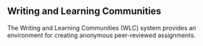 Writing and Learning Communities
--------------------------------

The Writing and Learning Communities (WLC) system provides an environment
for creating anonymous peer-reviewed assignments.
